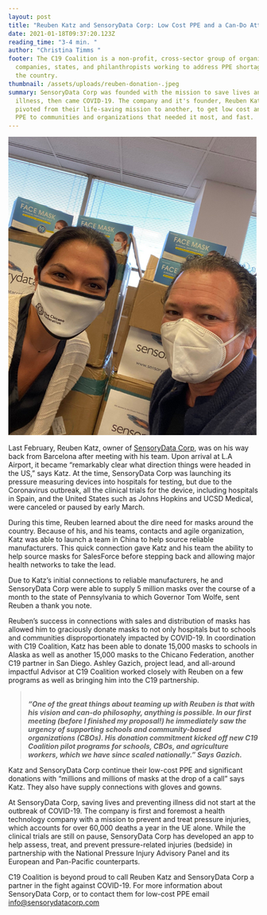 ```yaml
---
layout: post
title: "Reuben Katz and SensoryData Corp: Low Cost PPE and a Can-Do Attitude."
date: 2021-01-18T09:37:20.123Z
reading_time: "3-4 min. "
author: "Christina Timms "
footer: The C19 Coalition is a non-profit, cross-sector group of organizations,
  companies, states, and philanthropists working to address PPE shortages across
  the country.
thumbnail: /assets/uploads/reuben-donation-.jpeg
summary: SensoryData Corp was founded with the mission to save lives and prevent
  illness, then came COVID-19. The company and it's founder, Reuben Katz,
  pivoted from their life-saving mission to another, to get low cost and donated
  PPE to communities and organizations that needed it most, and fast.
---
```

![](/assets/uploads/reuben-revised.png "Reuben donating PPE to Chicano Federation. ")

Last February, Reuben Katz, owner of [SensoryData Corp](https://sensorydatacorp.com/), was on his way back from Barcelona after meeting with his team. Upon arrival at L.A Airport, it became “remarkably clear what direction things were headed in the US,” says Katz. At the time, SensoryData Corp was launching its pressure measuring devices into hospitals for testing, but due to the Coronavirus outbreak, all the clinical trials for the device, including hospitals in Spain, and the United States such as Johns Hopkins and UCSD Medical, were canceled or paused by early March. 

During this time, Reuben learned about the dire need for masks around the country. Because of his, and his teams, contacts and agile organization, Katz was able to launch a team in China to help source reliable manufacturers. This quick connection gave Katz and his team the ability to help source masks for SalesForce before stepping back and allowing major health networks to take the lead. 

Due to Katz’s initial connections to reliable manufacturers, he and SensoryData Corp were able to supply 5 million masks over the course of a month to the state of Pennsylvania to which Governor Tom Wolfe, sent Reuben a thank you note. 

Reuben’s success in connections with sales and distribution of masks has allowed him to graciously donate masks to not only hospitals but to schools and communities disproportionately impacted by COVID-19. In coordination with C19 Coalition, Katz has been able to donate 15,000 masks to schools in Alaska as well as another 15,000 masks to the Chicano Federation, another C19 partner in San Diego. Ashley Gazich, project lead, and all-around impactful Advisor at C19 Coalition worked closely with Reuben on a few programs as well as bringing him into the C19 partnership.

> **\
> *“One of the great things about teaming up with Reuben is that with his vision and can-do philosophy, anything is possible. In our first meeting (before I finished my proposal!) he immediately saw the urgency of supporting schools and community-based organizations (CBOs). His donation commitment kicked off new C19 Coalition pilot programs for schools, CBOs, and agriculture workers, which we have since scaled nationally.” Says Gazich.*** 

Katz and SensoryData Corp continue their low-cost PPE and significant donations with “millions and millions of masks at the drop of a call” says Katz. They also have supply connections with gloves and gowns. 

At SensoryData Corp, saving lives and preventing illness did not start at the outbreak of COVID-19. The company is first and foremost a health technology company with a mission to prevent and treat pressure injuries, which accounts for over 60,000 deaths a year in the UE alone. While the clinical trials are still on pause, SensoryData Corp has developed an app to help assess, treat, and prevent pressure-related injuries (bedside) in partnership with the National Pressure Injury Advisory Panel and its European and Pan-Pacific counterparts. 

C19 Coalition is beyond proud to call Reuben Katz and SensoryData Corp a partner in the fight against COVID-19. For more information about SensoryData Corp, or to contact them for low-cost PPE email info@sensorydatacorp.com